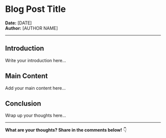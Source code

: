 # Blog Post Title

**Date:** [DATE]  
**Author:** [AUTHOR NAME]

---

## Introduction

Write your introduction here...

## Main Content

Add your main content here...

## Conclusion

Wrap up your thoughts here...

---

**What are your thoughts? Share in the comments below!** 👇
